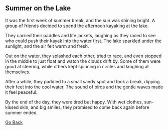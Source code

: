 ## Summer on the Lake

It was the first week of summer break, and the sun was shining bright. A group of friends decided to spend the afternoon kayaking at the lake.

They carried their paddles and life jackets, laughing as they raced to see who could push their kayak into the water first. The lake sparkled under the sunlight, and the air felt warm and fresh.

Out on the water, they splashed each other, tried to race, and even stopped in the middle to just float and watch the clouds drift by. Some of them were good at steering, while others kept spinning in circles and laughing at themselves.

After a while, they paddled to a small sandy spot and took a break, dipping their feet into the cool water. The sound of birds and the gentle waves made it feel peaceful.

By the end of the day, they were tired but happy. With wet clothes, sun-kissed skin, and big smiles, they promised to come back again before summer ended.

[Go Back](intro.md)